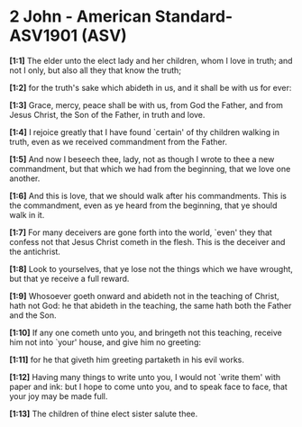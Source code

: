 # 2 John - American Standard-ASV1901 (ASV)

**[1:1]** The elder unto the elect lady and her children, whom I love in truth; and not I only, but also all they that know the truth;

**[1:2]** for the truth's sake which abideth in us, and it shall be with us for ever:

**[1:3]** Grace, mercy, peace shall be with us, from God the Father, and from Jesus Christ, the Son of the Father, in truth and love.

**[1:4]** I rejoice greatly that I have found \`certain' of thy children walking in truth, even as we received commandment from the Father.

**[1:5]** And now I beseech thee, lady, not as though I wrote to thee a new commandment, but that which we had from the beginning, that we love one another.

**[1:6]** And this is love, that we should walk after his commandments. This is the commandment, even as ye heard from the beginning, that ye should walk in it.

**[1:7]** For many deceivers are gone forth into the world, \`even' they that confess not that Jesus Christ cometh in the flesh. This is the deceiver and the antichrist.

**[1:8]** Look to yourselves, that ye lose not the things which we have wrought, but that ye receive a full reward.

**[1:9]** Whosoever goeth onward and abideth not in the teaching of Christ, hath not God: he that abideth in the teaching, the same hath both the Father and the Son.

**[1:10]** If any one cometh unto you, and bringeth not this teaching, receive him not into \`your' house, and give him no greeting:

**[1:11]** for he that giveth him greeting partaketh in his evil works.

**[1:12]** Having many things to write unto you, I would not \`write them' with paper and ink: but I hope to come unto you, and to speak face to face, that your joy may be made full.

**[1:13]** The children of thine elect sister salute thee.
